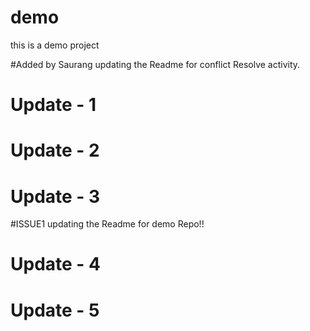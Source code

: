 # demo
this is a demo project 

#Added by Saurang 
updating the Readme for conflict Resolve activity.
# Update - 1
# Update - 2
# Update - 3

#ISSUE1 
updating the Readme for demo Repo!! 
# Update - 4
# Update - 5
